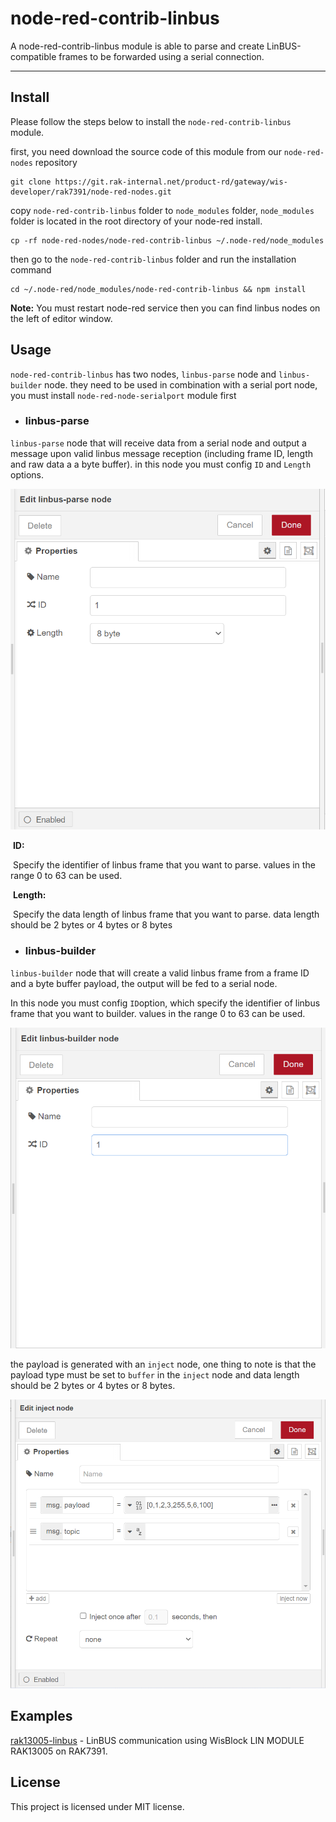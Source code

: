 # node-red-contrib-linbus

A node-red-contrib-linbus module is able to parse and create LinBUS-compatible frames to be forwarded using a serial connection.

---

## Install

Please follow the steps below to install the  `node-red-contrib-linbus` module.

first, you need download the source code of this module from our `node-red-nodes` repository

```
git clone https://git.rak-internal.net/product-rd/gateway/wis-developer/rak7391/node-red-nodes.git
```

copy `node-red-contrib-linbus` folder to  `node_modules` folder, `node_modules`  folder is located in the root directory of your node-red install.

```
cp -rf node-red-nodes/node-red-contrib-linbus ~/.node-red/node_modules
```

then go to the `node-red-contrib-linbus` folder  and run the installation command

```
cd ~/.node-red/node_modules/node-red-contrib-linbus && npm install
```

**Note:**  You must restart node-red service then you can find linbus nodes  on the left of editor window.

## Usage

`node-red-contrib-linbus` has two nodes,  `linbus-parse` node and `linbus-builder` node.  they  need to be used in combination with a serial port node, you must install `node-red-node-serialport` module first

- ### linbus-parse

`linbus-parse` node that will receive data from a serial node and output a message upon valid linbus message reception (including frame ID, length and raw data a a byte buffer). in this node you must config `ID` and `Length` options.

<img src="assets/linbus-parse-config.png" alt="linbus-parse-config" style="zoom: 67%;" />

​		**ID:**

​			Specify the identifier of linbus frame that you want to parse. values in the range 0 to 63 can be used. 

​		**Length:**

​			Specify the data length of linbus frame that you want to parse. data length should be 2 bytes or 4 bytes or 8 bytes

- ### linbus-builder


`linbus-builder` node that will create a valid linbus frame from a frame ID and a byte buffer payload, the output will be fed to a serial node. 

In this node you must config `ID`option, which specify the identifier of linbus frame that you want to builder. values in the range 0 to 63 can be used. 

<img src="assets/linbus-builder-config.png" alt="linbus-builder-config" style="zoom:67%;" />

the payload is generated with an `inject` node, one thing to note is that the payload type must be set to `buffer` in the `inject` node and data length should be 2 bytes or 4 bytes or 8 bytes.

<img src="assets/inject.png" alt="inject" style="zoom:67%;" />



## Examples

[rak13005-linbus](examples/rak13005-linbus/README.md) - LinBUS communication using WisBlock LIN MODULE RAK13005 on RAK7391.



## License

This project is licensed under MIT license.
